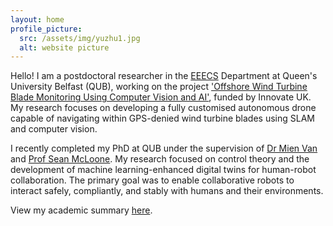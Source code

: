 ```yaml
---
layout: home
profile_picture:
  src: /assets/img/yuzhu1.jpg
  alt: website picture
---
```

<p>
Hello! I am a postdoctoral researcher in the <a href="https://www.qub.ac.uk/schools/eeecs/">EEECS</a> Department at Queen's University Belfast (QUB), working on the project <a href="https://www.linkedin.com/posts/crackmap_ilosta-crack-map-queens-university-belfast-activity-7234817084763815937-Xw5G?utm_source=share&utm_medium=member_ios">'Offshore Wind Turbine Blade Monitoring Using Computer Vision and AI'</a>, funded by Innovate UK. My research focuses on developing a fully customised autonomous drone capable of navigating within GPS-denied wind turbine blades using SLAM and computer vision. 
</p>

<p>
I recently completed my PhD at QUB under the supervision of <a href="https://sites.google.com/view/mienvan/?pli=1">Dr Mien Van</a> and <a href="https://pure.qub.ac.uk/en/persons/se%C3%A1n-mcloone">Prof Sean McLoone</a>. My research focused on control theory and the development of machine learning-enhanced digital twins for human-robot collaboration. The primary goal was to enable collaborative robots to interact safely, compliantly, and stably with humans and their environments.
</p>

<p>
View my academic summary <a href="https://drive.google.com/file/d/1cOe9S_q-_Xvo9T_HG2gD8Usk2qSIpKy6/view?usp=drive_link">here</a>.
</p>
<br />
<br />
<br />
<p>
<!-- <strong>News</strong>: -->
</p>